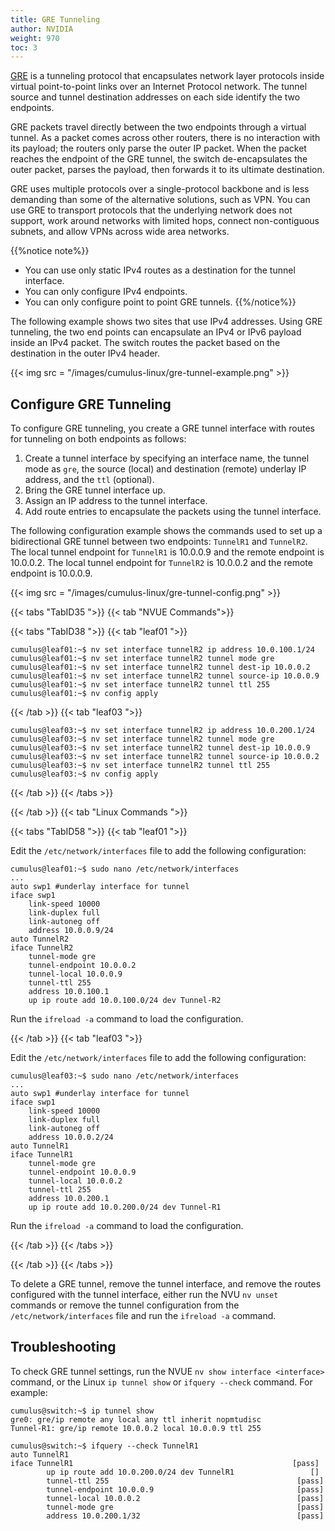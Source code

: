 ```yaml
---
title: GRE Tunneling
author: NVIDIA
weight: 970
toc: 3
---
```

[GRE](## "Generic Routing Encapsulation") is a tunneling protocol that encapsulates network layer protocols inside virtual point-to-point links over an Internet Protocol network. The tunnel source and tunnel destination addresses on each side identify the two endpoints.

GRE packets travel directly between the two endpoints through a virtual tunnel. As a packet comes across other routers, there is no interaction with its payload; the routers only parse the outer IP packet. When the packet reaches the endpoint of the GRE tunnel, the switch de-encapsulates the outer packet, parses the payload, then forwards it to its ultimate destination.

GRE uses multiple protocols over a single-protocol backbone and is less demanding than some of the alternative solutions, such as VPN. You can use GRE to transport protocols that the underlying network does not support, work around networks with limited hops, connect non-contiguous subnets, and allow VPNs across wide area networks.

{{%notice note%}}
- You can use only static IPv4 routes as a destination for the tunnel interface.
- You can only configure IPv4 endpoints.
- You can only configure point to point GRE tunnels.
{{%/notice%}}

The following example shows two sites that use IPv4 addresses. Using GRE tunneling, the two end points can encapsulate an IPv4 or IPv6 payload inside an IPv4 packet. The switch routes the packet based on the destination in the outer IPv4 header.

{{< img src = "/images/cumulus-linux/gre-tunnel-example.png" >}}

## Configure GRE Tunneling

To configure GRE tunneling, you create a GRE tunnel interface with routes for tunneling on both endpoints as follows:

1. Create a tunnel interface by specifying an interface name, the tunnel mode as `gre`, the source (local) and destination (remote) underlay IP address, and the `ttl` (optional).
2. Bring the GRE tunnel interface up.
3. Assign an IP address to the tunnel interface.
4. Add route entries to encapsulate the packets using the tunnel interface.

The following configuration example shows the commands used to set up a bidirectional GRE tunnel between two endpoints: `TunnelR1` and `TunnelR2`. The local tunnel endpoint for `TunnelR1` is 10.0.0.9 and the remote endpoint is 10.0.0.2. The local tunnel endpoint for `TunnelR2` is 10.0.0.2 and the remote endpoint is 10.0.0.9.

{{< img src = "/images/cumulus-linux/gre-tunnel-config.png" >}}

{{< tabs "TabID35 ">}}
{{< tab "NVUE Commands">}}

{{< tabs "TabID38 ">}}
{{< tab "leaf01 ">}}

```
cumulus@leaf01:~$ nv set interface tunnelR2 ip address 10.0.100.1/24
cumulus@leaf01:~$ nv set interface tunnelR2 tunnel mode gre
cumulus@leaf01:~$ nv set interface tunnelR2 tunnel dest-ip 10.0.0.2
cumulus@leaf01:~$ nv set interface tunnelR2 tunnel source-ip 10.0.0.9
cumulus@leaf01:~$ nv set interface tunnelR2 tunnel ttl 255
cumulus@leaf01:~$ nv config apply
```

{{< /tab >}}
{{< tab "leaf03 ">}}

```
cumulus@leaf03:~$ nv set interface tunnelR2 ip address 10.0.200.1/24
cumulus@leaf03:~$ nv set interface tunnelR2 tunnel mode gre
cumulus@leaf03:~$ nv set interface tunnelR2 tunnel dest-ip 10.0.0.9
cumulus@leaf03:~$ nv set interface tunnelR2 tunnel source-ip 10.0.0.2
cumulus@leaf03:~$ nv set interface tunnelR2 tunnel ttl 255
cumulus@leaf03:~$ nv config apply
```

{{< /tab >}}
{{< /tabs >}}

{{< /tab >}}
{{< tab "Linux Commands ">}}

{{< tabs "TabID58 ">}}
{{< tab "leaf01 ">}}

Edit the `/etc/network/interfaces` file to add the following configuration:

```
cumulus@leaf01:~$ sudo nano /etc/network/interfaces
...
auto swp1 #underlay interface for tunnel
iface swp1
    link-speed 10000
    link-duplex full
    link-autoneg off
    address 10.0.0.9/24
auto TunnelR2
iface TunnelR2
    tunnel-mode gre
    tunnel-endpoint 10.0.0.2
    tunnel-local 10.0.0.9
    tunnel-ttl 255
    address 10.0.100.1
    up ip route add 10.0.100.0/24 dev Tunnel-R2
```

Run the `ifreload -a` command to load the configuration.

{{< /tab >}}
{{< tab "leaf03 ">}}

Edit the `/etc/network/interfaces` file to add the following configuration:

```
cumulus@leaf03:~$ sudo nano /etc/network/interfaces
...
auto swp1 #underlay interface for tunnel
iface swp1
    link-speed 10000
    link-duplex full
    link-autoneg off
    address 10.0.0.2/24
auto TunnelR1
iface TunnelR1
    tunnel-mode gre
    tunnel-endpoint 10.0.0.9
    tunnel-local 10.0.0.2
    tunnel-ttl 255
    address 10.0.200.1
    up ip route add 10.0.200.0/24 dev Tunnel-R1
```

Run the `ifreload -a` command to load the configuration.

{{< /tab >}}
{{< /tabs >}}

{{< /tab >}}
{{< /tabs >}}

To delete a GRE tunnel, remove the tunnel interface, and remove the routes configured with the tunnel interface, either run the NVU `nv unset` commands or remove the tunnel configuration from the `/etc/network/interfaces` file and run the `ifreload -a` command.

## Troubleshooting

To check GRE tunnel settings, run the NVUE `nv show interface <interface>` command, or the Linux `ip tunnel show` or `ifquery --check` command. For example:

```
cumulus@switch:~$ ip tunnel show
gre0: gre/ip remote any local any ttl inherit nopmtudisc
Tunnel-R1: gre/ip remote 10.0.0.2 local 10.0.0.9 ttl 255
```

```
cumulus@switch:~$ ifquery --check TunnelR1
auto TunnelR1
iface TunnelR1                                                 [pass]
        up ip route add 10.0.200.0/24 dev TunnelR1                 []
        tunnel-ttl 255                                          [pass]
        tunnel-endpoint 10.0.0.9                                [pass]
        tunnel-local 10.0.0.2                                   [pass]
        tunnel-mode gre                                         [pass]
        address 10.0.200.1/32                                   [pass]
```
